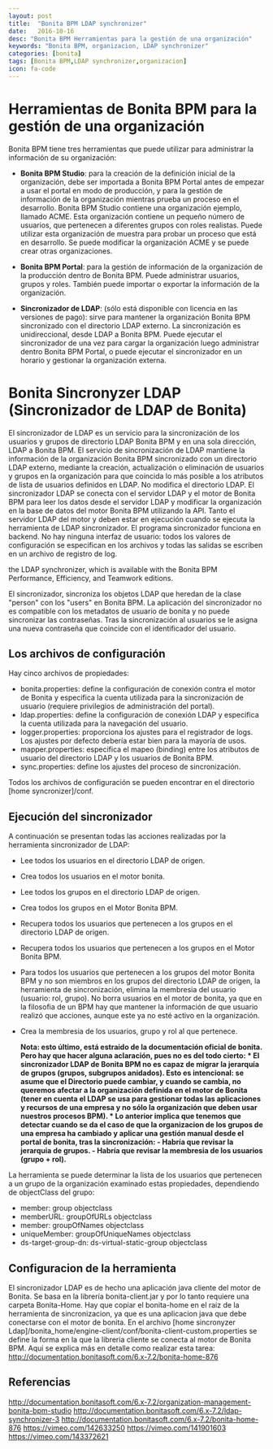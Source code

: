 ```yaml
---
layout: post
title:  "Bonita BPM LDAP synchronizer"
date:   2016-10-16
desc: "Bonita BPM Herramientas para la gestión de una organización"
keywords: "Bonita BPM, organizacion, LDAP synchronizer"
categories: [bonita]
tags: [Bonita BPM,LDAP synchronizer,organizacion] 
icon: fa-code
---
```


# Herramientas de Bonita BPM para la gestión de una organización

Bonita BPM tiene tres herramientas que puede utilizar para administrar la información de su organización:

* <strong>Bonita BPM Studio</strong>: para la creación de la definición inicial de la organización, debe ser importada a Bonita BPM Portal antes de empezar a usar el portal en modo de producción, y para la gestión de información de la organización mientras prueba un proceso en el desarrollo. Bonita BPM Studio contiene una organización ejemplo, llamado ACME. Esta organización contiene un pequeño número de usuarios, que pertenecen a diferentes grupos con roles realistas. Puede utilizar esta organización de muestra para probar un proceso que está en desarrollo. Se puede modificar la organización ACME y se puede crear otras organizaciones.

* <strong>Bonita BPM Portal</strong>: para la gestión de información de la organización de la producción dentro de Bonita BPM. Puede administrar usuarios, grupos y roles. También puede importar o exportar la información de la organización.

* <strong>Sincronizador de LDAP</strong>: (sólo está disponible con licencia en las versiones de pago): sirve para mantener la organización Bonita BPM sincronizado con el directorio LDAP externo. La sincronización es unidireccional, desde LDAP a Bonita BPM. Puede ejecutar el sincronizador de una vez para cargar la organización luego administrar dentro Bonita BPM Portal, o puede ejecutar el sincronizador en un horario y gestionar la organización externa.


# Bonita Sincronyzer LDAP (Sincronizador de LDAP  de Bonita)

El sincronizador de LDAP es un servicio para la sincronización de los usuarios y grupos de directorio LDAP Bonita BPM y en una sola dirección, LDAP a Bonita BPM.
El servicio de sincronización de LDAP mantiene la información de la organización Bonita BPM sincronizado con un directorio LDAP externo, mediante la creación, actualización o eliminación de usuarios y grupos en la organización para que coincida lo más posible a los atributos de lista de usuarios definidos en LDAP. No modifica el directorio LDAP.
El sincronizador LDAP se conecta con el servidor LDAP y el motor de Bonita BPM  para leer los datos desde el servidor LDAP y modificar la organización en la base de datos del motor Bonita BPM utilizando la API. Tanto el servidor LDAP del motor y deben estar en ejecución cuando se ejecuta la herramienta de LDAP sincronizador.
El programa sincronizador funciona en backend. No hay ninguna interfaz de usuario: todos los valores de configuración se especifican en los archivos y todas las salidas se escriben en un archivo de registro de log.

the LDAP synchronizer, which is available with the Bonita BPM Performance, Efficiency, and Teamwork editions.

El sincronizador, sincroniza los objetos LDAP que heredan de la clase "person" con los "users" en Bonita BPM. La aplicación del sincronizador no es compatible con los metadatos de usuario de bonita y no puede sincronizar las contraseñas. Tras la sincronización al usuarios se le asigna una nueva contraseña que coincide con el identificador del usuario.

## Los archivos de configuración
Hay cinco archivos de propiedades:

* bonita.properties: define la configuración de conexión contra el motor de Bonita y especifica la cuenta utilizada para la sincronización de usuario (requiere privilegios de administración del portal).
* ldap.properties:	 define la configuración de conexión LDAP y especifica la cuenta utilizada para la navegación del usuario.
* logger.properties: proporciona los ajustes para el registrador de logs. Los ajustes por defecto debería estar bien para la mayoría de usos.
* mapper.properties: especifica el mapeo (binding) entre los atributos de usuario del directorio LDAP y los usuarios de Bonita BPM.
* sync.properties:	 define los ajustes del proceso de sincronización.

Todos los archivos de configuración se pueden encontrar en el directorio [home syncronizer]/conf. 

## Ejecución del sincronizador

A continuación se presentan todas las acciones realizadas por la herramienta sincronizador de LDAP:

- Lee todos los usuarios en el directorio LDAP de origen.
- Crea todos los usuarios en el motor bonita.
- Lee todos los grupos en el directorio LDAP de origen.
- Crea todos los grupos en el Motor Bonita BPM.
- Recupera todos los usuarios que pertenecen a los grupos en el directorio LDAP de origen.
- Recupera todos los usuarios que pertenecen a los grupos en el Motor Bonita BPM.
- Para todos los usuarios que pertenecen a los grupos del motor Bonita BPM y no son miembros en los grupos del directorio LDAP de origen, la herramienta de sincronización, elimina la membresia del usuario (usuario: rol, grupo). No borra usuarios en el motor de bonita, ya que en la filosofia de un BPM hay que mantener la información de que usuario realizó que acciones, aunque este ya no esté activo en la organización.
- Crea la membresia de los usuarios, grupo y rol al que pertenece.

	<strong> Nota: esto último, está estraido de la documentación oficial de bonita. Pero hay que hacer alguna aclaración, pues no es del todo cierto:
		* El sincronizador LDAP de Bonita BPM no es capaz de migrar la jerarquía de grupos (grupos, subgrupos anidados). Esto es intencional: se asume que el Directorio puede cambiar, y cuando se cambia, no queremos afectar a la organización definida en el motor de Bonita (tener en cuenta el LDAP se usa para gestionar todas las aplicaciones y recursos de una empresa y no sólo la organización que deben usar nuestros procesos BPM).
		* Lo anterior implica que tenemos que detectar cuando se da el caso de que la organizacion de los grupos de una empresa ha cambiado y aplicar una gestión manual desde el portal de bonita, tras la sincronización:
			-	Habría que revisar la jerarquia de grupos.
			-	Habría que revisar la membresia de los usuarios (grupo + rol).</strong>
	
La herramienta se puede determinar la lista de los usuarios que pertenecen a un grupo de la organización examinado estas propiedades, dependiendo de objectClass del grupo:

* member: group objectclass
* memberURL: groupOfURLs objectclass
* member: groupOfNames objectclass
* uniqueMember: groupOfUniqueNames objectclass
* ds-target-group-dn: ds-virtual-static-group objectclass

## Configuracion de la herramienta

El sincronizador LDAP es de hecho una aplicación java cliente del motor de Bonita. Se basa en la librería bonita-client.jar y por lo tanto requiere una carpeta Bonita-Home.
Hay que copiar el bonita-home en el raiz de la herramienta de sincronizacion, ya que es una aplicacion java que debe conectarse con el motor de bonita.
En el archivo [home sincronyzer Ldap]/bonita_home/engine-client/conf/bonita-client-custom.properties se define la forma en la que la libreria cliente se conecta al motor de Bonita BPM.
Aqui se explica más en detalle como realizar esta tarea:
<http://documentation.bonitasoft.com/6.x-7.2/bonita-home-876>


## Referencias
http://documentation.bonitasoft.com/6.x-7.2/organization-management-bonita-bpm-studio
http://documentation.bonitasoft.com/6.x-7.2/ldap-synchronizer-3
http://documentation.bonitasoft.com/6.x-7.2/bonita-home-876
https://vimeo.com/142633250
https://vimeo.com/141901603
https://vimeo.com/143372621
